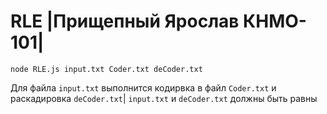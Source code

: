 # RLE |Прищепный Ярослав КНМО- 101|
```
node RLE.js input.txt Coder.txt deCoder.txt
```
Для файла ```input.txt``` выполнится кодирвка в файл ```Coder.txt``` и раскадировка ```deCoder.txt```| 
 ```input.txt``` и ```deCoder.txt``` должны быть равны
